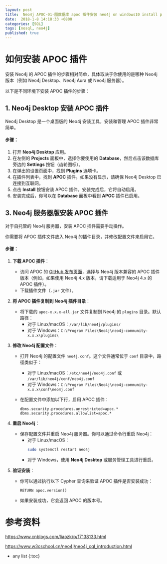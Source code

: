 ```yaml
---
layout: post
title:  Neo4j APOC-01-图数据库 apoc 插件安装 neo4j on windows10 install plugins apoc 
date:  2018-1-8 14:18:33 +0800
categories: [SQL]
tags: [nosql, neo4j]
published: true
---
```


# 如何安装 APOC 插件

安装 Neo4j 的 APOC 插件的步骤相对简单，具体取决于你使用的是哪种 Neo4j 版本（例如 Neo4j Desktop、Neo4j Aura 或 Neo4j 服务器）。

以下是不同环境下安装 APOC 插件的步骤：

## 1. **Neo4j Desktop 安装 APOC 插件**

Neo4j Desktop 是一个桌面版的 Neo4j 安装工具，安装和管理 APOC 插件非常简单。

#### 步骤：
1. 打开 **Neo4j Desktop** 应用。
2. 在左侧的 **Projects** 面板中，选择你要使用的 **Database**，然后点击该数据库旁边的 **Settings** 按钮（齿轮图标）。
3. 在弹出的设置页面中，找到 **Plugins** 选项卡。
4. 在插件列表中，找到 **APOC** 插件。如果没有显示，请确保 Neo4j Desktop 已连接到互联网。
5. 点击 **Install** 按钮安装 APOC 插件。安装完成后，它将自动启用。
6. 安装完成后，你可以在 **Database** 面板中看到 **APOC** 插件已启用。

## 3. **Neo4j 服务器版安装 APOC 插件**

对于自托管的 Neo4j 服务器，安装 APOC 插件需要手动操作。

你需要将 APOC 插件文件放入 Neo4j 的插件目录，并修改配置文件来启用它。

#### 步骤：

1. **下载 APOC 插件**：
   - 访问 APOC 的 [GitHub 发布页面](https://github.com/neo4j-contrib/neo4j-apoc-procedures/releases)，选择与 Neo4j 版本兼容的 APOC 插件版本（例如，如果使用 Neo4j 4.x 版本，请下载适用于 Neo4j 4.x 的 APOC 插件）。
   - 下载插件文件（`.jar` 文件）。

2. **将 APOC 插件复制到 Neo4j 插件目录**：
   - 将下载的 `apoc-x.x.x-all.jar` 文件复制到 Neo4j 的 `plugins` 目录。默认路径：
     - 对于 Linux/macOS：`/var/lib/neo4j/plugins/`
     - 对于 Windows：`C:\Program Files\Neo4j\neo4j-community-x.x.x\plugins\`

3. **修改 Neo4j 配置文件**：
   - 打开 Neo4j 的配置文件 `neo4j.conf`。这个文件通常位于 `conf` 目录中，路径类似于：
     - 对于 Linux/macOS：`/etc/neo4j/neo4j.conf` 或 `/var/lib/neo4j/conf/neo4j.conf`
     - 对于 Windows：`C:\Program Files\Neo4j\neo4j-community-x.x.x\conf\neo4j.conf`
   
   - 在配置文件中添加以下行，启用 APOC 插件：
     ```properties
     dbms.security.procedures.unrestricted=apoc.*
     dbms.security.procedures.allowlist=apoc.*
     ```

4. **重启 Neo4j**：
   - 保存配置文件并重启 Neo4j 服务器。你可以通过命令行重启 Neo4j：
     - 对于 Linux/macOS：
       ```bash
       sudo systemctl restart neo4j
       ```
     - 对于 Windows，使用 **Neo4j Desktop** 或服务管理工具进行重启。

5. **验证安装**：
   - 你可以通过执行以下 Cypher 查询来验证 APOC 插件是否安装成功：
     ```cypher
     RETURN apoc.version()
     ```
   - 如果安装成功，它会返回 APOC 的版本号。

# 参考资料

https://www.cnblogs.com/liaozk/p/17138133.html

https://www.w3cschool.cn/neo4j/neo4j_cql_introduction.html

* any list
{:toc}


